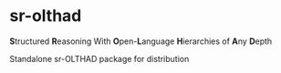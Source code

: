 # sr-olthad

**S**tructured **R**easoning With **O**pen-**L**anguage **H**ierarchies of **A**ny **D**epth

Standalone sr-OLTHAD package for distribution
